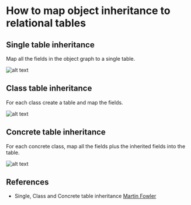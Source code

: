 # How to map object inheritance to relational tables


## Single table inheritance
Map all the fields in the object graph to a single table.
 
![alt text](https://ahoque.org/object-relational-mapping/single-table-inheritance.png "Single table inheritance")

## Class table inheritance
For each class create a table and map the fields.

![alt text](https://ahoque.org/object-relational-mapping/class-table-inheritance.png "Class table inheritance")


## Concrete table inheritance
For each concrete class, map all the fields plus the inherited fields into the table.

![alt text](https://ahoque.org/object-relational-mapping/concrete-class-table-inheritance.png "Concrete table inheritance")


## References
* Single, Class and Concrete table inheritance [Martin Fowler](https://martinfowler.com/eaaCatalog/index.html)